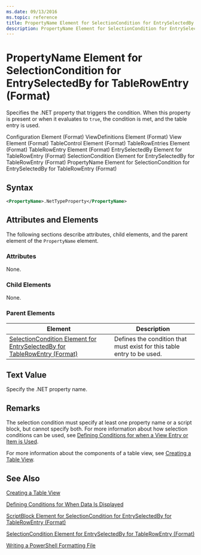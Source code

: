 ```yaml
---
ms.date: 09/13/2016
ms.topic: reference
title: PropertyName Element for SelectionCondition for EntrySelectedBy for TableRowEntry (Format)
description: PropertyName Element for SelectionCondition for EntrySelectedBy for TableRowEntry (Format)
---
```

# PropertyName Element for SelectionCondition for EntrySelectedBy for TableRowEntry (Format)

Specifies the .NET property that triggers the condition. When this property is present or when it evaluates to `true`, the condition is met, and the table entry is used.

Configuration Element (Format)
ViewDefinitions Element (Format)
View Element (Format)
TableControl Element (Format)
TableRowEntries Element (Format)
TableRowEntry Element (Format)
EntrySelectedBy Element for TableRowEntry (Format)
SelectionCondition Element for EntrySelectedBy for TableRowEntry (Format)
PropertyName Element for SelectionCondition for EntrySelectedBy for TableRowEntry (Format)

## Syntax

```xml
<PropertyName>.NetTypeProperty</PropertyName>
```

## Attributes and Elements

The following sections describe attributes, child elements, and the parent element of the `PropertyName` element.

### Attributes

None.

### Child Elements

None.

### Parent Elements

|Element|Description|
|-------------|-----------------|
|[SelectionCondition Element for EntrySelectedBy for TableRowEntry (Format)](./selectioncondition-element-for-entryselectedby-for-tablecontrol-format.md)|Defines the condition that must exist for this table entry to be used.|

## Text Value

Specify the .NET property name.

## Remarks

The selection condition must specify at least one property name or a script block, but cannot specify both. For more information about how selection conditions can be used, see [Defining Conditions for when a View Entry or Item is Used](./defining-conditions-for-displaying-data.md).

For more information about the components of a table view, see [Creating a Table View](./creating-a-table-view.md).

## See Also

[Creating a Table View](./creating-a-table-view.md)

[Defining Conditions for When Data Is Displayed](./defining-conditions-for-displaying-data.md)

[ScriptBlock Element for SelectionCondition for EntrySelectedBy for TableRowEntry (Format)](./scriptblock-element-for-selectioncondition-for-entryselectedby-for-tablecontrol-format.md)

[SelectionCondition Element for EntrySelectedBy for TableRowEntry (Format)](./selectioncondition-element-for-entryselectedby-for-tablecontrol-format.md)

[Writing a PowerShell Formatting File](./writing-a-powershell-formatting-file.md)
